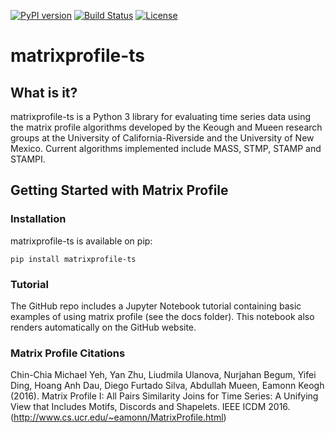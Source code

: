 [![PyPI version](https://badge.fury.io/py/matrixprofile-ts.svg)](https://badge.fury.io/py/matrixprofile-ts)
[![Build Status](https://travis-ci.org/target/matrixprofile-ts.png)](https://travis-ci.org/target/matrixprofile-ts)
[![License](https://img.shields.io/badge/License-Apache%202.0-blue.svg)](https://opensource.org/licenses/Apache-2.0)
# matrixprofile-ts

## What is it?
matrixprofile-ts is a Python 3 library for evaluating time series data using the matrix profile algorithms developed by the Keough and Mueen research groups at the University of California-Riverside and the University of New Mexico. Current algorithms implemented include MASS, STMP, STAMP and STAMPI.

## Getting Started with Matrix Profile

### Installation
matrixprofile-ts is available on pip:

`pip install matrixprofile-ts`


### Tutorial
The GitHub repo includes a Jupyter Notebook tutorial containing basic examples of using matrix profile (see the docs folder). This notebook also renders automatically on the GitHub website.



### Matrix Profile Citations
Chin-Chia Michael Yeh, Yan Zhu, Liudmila Ulanova, Nurjahan Begum, Yifei Ding, Hoang Anh Dau, Diego Furtado Silva, Abdullah Mueen, Eamonn Keogh (2016). Matrix Profile I: All Pairs Similarity Joins for Time Series: A Unifying View that Includes Motifs, Discords and Shapelets. IEEE ICDM 2016. (http://www.cs.ucr.edu/~eamonn/MatrixProfile.html)
